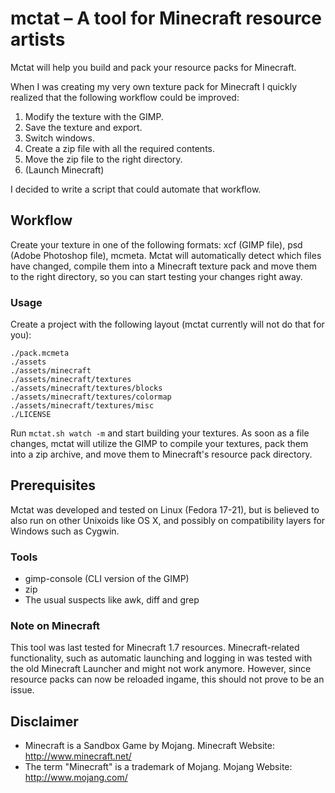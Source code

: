 # mctat – A tool for Minecraft resource artists

Mctat will help you build and pack your resource packs for Minecraft.

When I was creating my very own texture pack for Minecraft I quickly realized that the following workflow could be improved:

1. Modify the texture with the GIMP.
2. Save the texture and export.
3. Switch windows.
4. Create a zip file with all the required contents.
5. Move the zip file to the right directory.
6. (Launch Minecraft)

I decided to write a script that could automate that workflow.

## Workflow

Create your texture in one of the following formats: xcf (GIMP file), psd (Adobe Photoshop file), mcmeta. Mctat will automatically detect which files have changed, compile them into a Minecraft texture pack and move them to the right directory, so you can start testing your changes right away.

### Usage

Create a project with the following layout (mctat currently will not do that for you):

    ./pack.mcmeta
    ./assets
    ./assets/minecraft
    ./assets/minecraft/textures
    ./assets/minecraft/textures/blocks
    ./assets/minecraft/textures/colormap
    ./assets/minecraft/textures/misc
    ./LICENSE

Run `mctat.sh watch -m` and start building your textures. As soon as a file changes, mctat will utilize the GIMP to compile your textures, pack them into a zip archive, and move them to Minecraft's resource pack directory.

## Prerequisites

Mctat was developed and tested on Linux (Fedora 17-21), but is believed to also run on other Unixoids like OS X, and possibly on compatibility layers for Windows such as Cygwin.

### Tools

- gimp-console (CLI version of the GIMP)
- zip
- The usual suspects like awk, diff and grep

### Note on Minecraft

This tool was last tested for Minecraft 1.7 resources. Minecraft-related functionality, such as automatic launching and logging in was tested with the old Minecraft Launcher and might not work anymore. However, since resource packs can now be reloaded ingame, this should not prove to be an issue.

## Disclaimer

- Minecraft is a Sandbox Game by Mojang.
  Minecraft Website: http://www.minecraft.net/
- The term "Minecraft" is a trademark of Mojang.
  Mojang Website: http://www.mojang.com/

